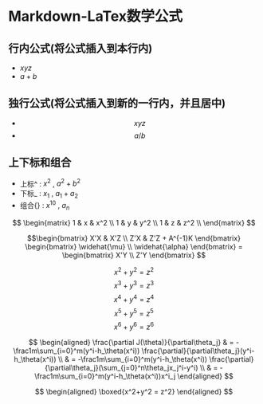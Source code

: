 # Markdown-LaTex数学公式
## 行内公式(将公式插入到本行内)
- $xyz$
- $a+b$
## 独行公式(将公式插入到新的一行内，并且居中)
- $$xyz$$
- $$a/b$$
## 上下标和组合
- 上标^ : $x^2$ , $a^2+b^2$
- 下标_ : $x_1$ , $a_1+a_2$
- 组合{} : $x^{10}$ , $a_{n}$  

 $$
            \begin{matrix}
            1 & x & x^2 \\
            1 & y & y^2 \\
            1 & z & z^2 \\
            \end{matrix}
    $$

$$\begin{bmatrix} X'X & X'Z \\ Z'X & Z'Z + A^{-1}K \end{bmatrix} 
\begin{bmatrix}
\widehat{\mu} \\ \widehat{\alpha}
\end{bmatrix} =
\begin{bmatrix}
X'Y \\ Z'Y
\end{bmatrix}
$$



$$
x^2+y^2=z^2 \tag{1$'$}
$$
$$
x^3+y^3=z^3  
$$
$$
x^4+y^4=z^4 \tag{*} 
$$
$$
x^5+y^5=z^5 \tag*{*}
$$
$$
x^6+y^6=z^6 \tag{1-1} 
$$



$$
\begin{aligned}
\frac{\partial J(\theta)}{\partial\theta_j}
& = -\frac1m\sum_{i=0}^m(y^i-h_\theta(x^i)) \frac{\partial}{\partial\theta_j}(y^i-h_\theta(x^i)) \\
& = -\frac1m\sum_{i=0}^m(y^i-h_\theta(x^i)) \frac{\partial}{\partial\theta_j}(\sum_{j=0}^n\theta_jx_j^i-y^i) \\
& = -\frac1m\sum_{i=0}^m(y^i-h_\theta(x^i))x^i_j
\end{aligned}
$$


$$
\begin{aligned}
 \boxed{x^2+y^2 = z^2}
\end{aligned}
$$
